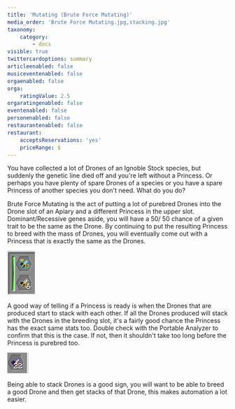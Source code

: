 ```yaml
---
title: 'Mutating (Brute Force Mutating)'
media_order: 'Brute Force Mutating.jpg,stacking.jpg'
taxonomy:
    category:
        - docs
visible: true
twittercardoptions: summary
articleenabled: false
musiceventenabled: false
orgaenabled: false
orga:
    ratingValue: 2.5
orgaratingenabled: false
eventenabled: false
personenabled: false
restaurantenabled: false
restaurant:
    acceptsReservations: 'yes'
    priceRange: $
---
```


You have collected a lot of Drones of an Ignoble Stock species, but suddenly the
genetic line died off and you're left without a Princess. Or perhaps you have
plenty of spare Drones of a species or you have a spare Princess of another species you don't need. What do you do?
 
Brute Force Mutating is the act of putting a lot of purebred Drones into the Drone slot of an Apiary and a different Princess in the upper slot. Dominant/Recessive genes aside, you will have a 50/ 50 chance of a given trait to be the same as the Drone. By continuing to put the resulting Princess to breed with the mass of Drones, you will eventually come out with a Princess that is exactly the same as the Drones.

![](Brute%20Force%20Mutating.jpg)

A good way of telling if a Princess is ready is when the Drones that are produced start to stack with each other. If all the Drones produced will stack with the Drones in the breeding slot, it's a fairly good chance the Princess has the exact same stats too. Double check with the Portable Analyzer to confirm that this is the case. If not, then it shouldn't take too long before the Princess is purebred too.

![](stacking.jpg)

Being able to stack Drones is a good sign, you will want to be able to breed a good Drone and then get stacks of that Drone, this makes automation a lot easier.